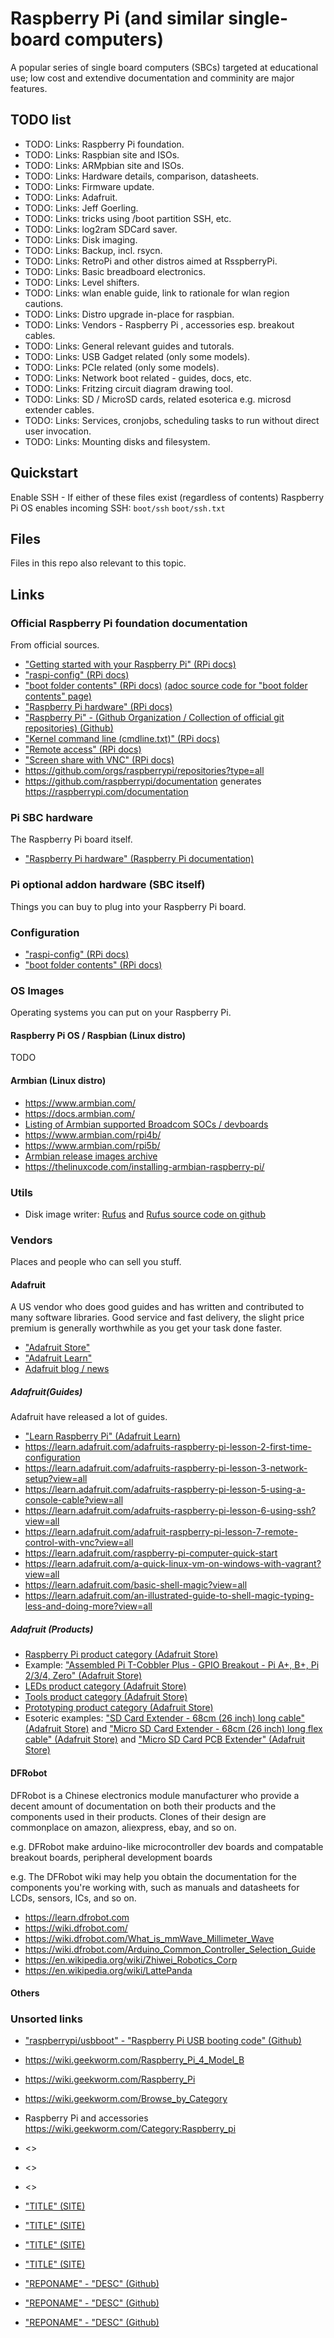 # Raspberry Pi (and similar single-board computers)
A popular series of single board computers (SBCs) targeted at educational use; low cost and extendive documentation and comminity are major features.


## TODO list
* TODO: Links: Raspberry Pi foundation.
* TODO: Links: Raspbian site and ISOs.
* TODO: Links: ARMpbian site and ISOs.
* TODO: Links: Hardware details, comparison, datasheets.
* TODO: Links: Firmware update.
* TODO: Links: Adafruit.
* TODO: Links: Jeff Goerling.
* TODO: Links: tricks using /boot partition SSH, etc.
* TODO: Links: log2ram SDCard saver.
* TODO: Links: Disk imaging.
* TODO: Links: Backup, incl. rsycn.
* TODO: Links: RetroPi and other distros aimed at RsspberryPi.
* TODO: Links: Basic breadboard electronics.
* TODO: Links: Level shifters.
* TODO: Links: wlan enable guide, link to rationale for wlan region cautions.
* TODO: Links: Distro upgrade in-place for raspbian.
* TODO: Links: Vendors - Raspberry Pi , accessories esp. breakout cables.
* TODO: Links: General relevant guides and tutorals.
* TODO: Links: USB Gadget related (only some models).
* TODO: Links: PCIe related (only some models).
* TODO: Links: Network boot related - guides, docs, etc.
* TODO: Links: Fritzing circuit diagram drawing tool.
* TODO: Links: SD / MicroSD cards, related esoterica e.g. microsd extender cables.
* TODO: Links: Services, cronjobs, scheduling tasks to run without direct user invocation.
* TODO: Links: Mounting disks and filesystem.



## Quickstart
Enable SSH - If either of these files exist (regardless of contents) Raspberry Pi OS enables incoming SSH: `boot/ssh` `boot/ssh.txt`



## Files
Files in this repo also relevant to this topic.


## Links

### Official Raspberry Pi foundation documentation
From official sources.
* ["Getting started with your Raspberry Pi" (RPi docs)](https://www.raspberrypi.com/documentation/computers/getting-started.html#setting-up-your-raspberry-pi)
* ["raspi-config" (RPi docs)](https://www.raspberrypi.com/documentation/computers/configuration.html)
* ["boot folder contents" (RPi docs)](https://www.raspberrypi.com/documentation/computers/configuration.html#boot-folder-contents) [(adoc source code for "boot folder contents" page)](https://github.com/raspberrypi/documentation/blob/develop/documentation/asciidoc/computers/configuration/boot_folder.adoc)
* ["Raspberry Pi hardware" (RPi docs)](https://www.raspberrypi.com/documentation/computers/raspberry-pi.html)
* ["Raspberry Pi" - (Github Organization / Collection of official git repositories) (Github)](https://github.com/raspberrypi)
* ["Kernel command line (cmdline.txt)" (RPi docs)](https://www.raspberrypi.com/documentation/computers/configuration.html#kernel-command-line-cmdline-txt)
* ["Remote access" (RPi docs)](https://www.raspberrypi.com/documentation/computers/remote-access.html)
* ["Screen share with VNC" (RPi docs)](https://www.raspberrypi.com/documentation/computers/remote-access.html#vnc)
* <https://github.com/orgs/raspberrypi/repositories?type=all>
* <https://github.com/raspberrypi/documentation> generates <https://raspberrypi.com/documentation>


### Pi SBC hardware
The Raspberry Pi board itself.
* ["Raspberry Pi hardware" (Raspberry Pi documentation)](https://www.raspberrypi.com/documentation/computers/raspberry-pi.html)


### Pi optional addon hardware (SBC itself)
Things you can buy to plug into your Raspberry Pi board.


### Configuration
* ["raspi-config"  (RPi docs)](https://www.raspberrypi.com/documentation/computers/configuration.html)
* ["boot folder contents" (RPi docs)](https://github.com/raspberrypi/documentation/blob/develop/documentation/asciidoc/computers/configuration/boot_folder.adoc)


### OS Images
Operating systems you can put on your Raspberry Pi.

#### Raspberry Pi OS / Raspbian (Linux distro)
TODO

#### Armbian (Linux distro)
* <https://www.armbian.com/>
* <https://docs.armbian.com/>
* [Listing of Armbian supported Broadcom SOCs / devboards](https://www.armbian.com/download/?tx_soc=broadcom)
* <https://www.armbian.com/rpi4b/>
* <https://www.armbian.com/rpi5b/>
* [Armbian release images archive](https://imola.armbian.com/archive/)
* <https://thelinuxcode.com/installing-armbian-raspberry-pi/>



### Utils
* Disk image writer: [Rufus](https://rufus.ie/en/) and [Rufus source code on github](https://github.com/pbatard/rufus)


### Vendors
Places and people who can sell you stuff.

#### Adafruit
A US vendor who does good guides and has written and contributed to many software libraries. Good service and fast delivery, the slight price premium is generally worthwhile as you get your task done faster.
* ["Adafruit Store"](https://www.adafruit.com/)
* ["Adafruit Learn"](https://learn.adafruit.com/)
* [Adafruit blog / news](https://blog.adafruit.com/)

##### Adafruit(Guides)
Adafruit have released a lot of guides.
* ["Learn Raspberry Pi" (Adafruit Learn)](https://learn.adafruit.com/series/learn-raspberry-pi)
* <https://learn.adafruit.com/adafruits-raspberry-pi-lesson-2-first-time-configuration>
* <https://learn.adafruit.com/adafruits-raspberry-pi-lesson-3-network-setup?view=all>
* <https://learn.adafruit.com/adafruits-raspberry-pi-lesson-5-using-a-console-cable?view=all>
* <https://learn.adafruit.com/adafruits-raspberry-pi-lesson-6-using-ssh?view=all>
* <https://learn.adafruit.com/adafruit-raspberry-pi-lesson-7-remote-control-with-vnc?view=all>
* <https://learn.adafruit.com/raspberry-pi-computer-quick-start>
* <https://learn.adafruit.com/a-quick-linux-vm-on-windows-with-vagrant?view=all>
* <https://learn.adafruit.com/basic-shell-magic?view=all>
* <https://learn.adafruit.com/an-illustrated-guide-to-shell-magic-typing-less-and-doing-more?view=all>

##### Adafruit (Products)
* [Raspberry Pi product category (Adafruit Store)](https://www.adafruit.com/category/105)
* Example: ["Assembled Pi T-Cobbler Plus - GPIO Breakout - Pi A+, B+, Pi 2/3/4, Zero" (Adafruit Store)](https://www.adafruit.com/product/2028)
* [LEDs product category (Adafruit Store)](https://www.adafruit.com/category/37)
* [Tools product category (Adafruit Store)](https://www.adafruit.com/category/8)
* [Prototyping product category (Adafruit Store)](https://www.adafruit.com/category/82)
* Esoteric examples: ["SD Card Extender - 68cm (26 inch) long cable" (Adafruit Store)](https://www.adafruit.com/product/3687) and ["Micro SD Card Extender - 68cm (26 inch) long flex cable" (Adafruit Store)](https://www.adafruit.com/product/3688) and ["Micro SD Card PCB Extender" (Adafruit Store)](https://www.adafruit.com/product/4395)


#### DFRobot
DFRobot is a Chinese electronics module manufacturer who provide a decent amount of documentation on both their products and the components used in their products. Clones of their design are commonplace on amazon, aliexpress, ebay, and so on.

e.g. DFRobot make arduino-like microcontroller dev boards and compatable breakout boards, peripheral development boards 

e.g. The DFRobot wiki may help you obtain the documentation for the components you're working with, such as manuals and datasheets for LCDs, sensors, ICs, and so on.

* <https://learn.dfrobot.com>
* <https://wiki.dfrobot.com/>
* <https://wiki.dfrobot.com/What_is_mmWave_Millimeter_Wave>
* <https://wiki.dfrobot.com/Arduino_Common_Controller_Selection_Guide>
* <https://en.wikipedia.org/wiki/Zhiwei_Robotics_Corp>
* <https://en.wikipedia.org/wiki/LattePanda>


#### Others

### Unsorted links

* ["raspberrypi/usbboot" - "Raspberry Pi USB booting code" (Github)](https://github.com/raspberrypi/usbboot)
* <https://wiki.geekworm.com/Raspberry_Pi_4_Model_B>
* <https://wiki.geekworm.com/Raspberry_Pi>
* <https://wiki.geekworm.com/Browse_by_Category>
* Raspberry Pi and accessories <https://wiki.geekworm.com/Category:Raspberry_pi>
* <>
* <>
* <>










* ["TITLE" (SITE)](LINK)
* ["TITLE" (SITE)](LINK)
* ["TITLE" (SITE)](LINK)
* ["TITLE" (SITE)](LINK)



* ["REPONAME" - "DESC" (Github)](LINK)
* ["REPONAME" - "DESC" (Github)](LINK)
* ["REPONAME" - "DESC" (Github)](LINK)